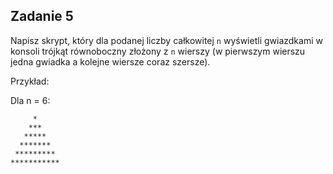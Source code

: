 Zadanie 5
---

Napisz skrypt, który dla podanej liczby całkowitej `n` wyświetli gwiazdkami w konsoli trójkąt równoboczny złożony z `n` wierszy (w pierwszym wierszu jedna gwiadka a kolejne wiersze coraz szersze).

Przykład:

Dla n = 6:

```
     *
    ***
   *****
  *******
 *********
***********
```
